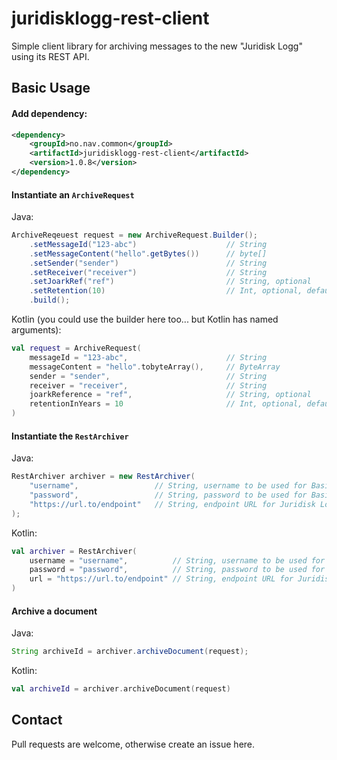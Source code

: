 # juridisklogg-rest-client

Simple client library for archiving messages to the new "Juridisk Logg" using its REST API.

## Basic Usage

#### Add dependency:

```xml
<dependency>
    <groupId>no.nav.common</groupId>
    <artifactId>juridisklogg-rest-client</artifactId>
    <version>1.0.8</version>
</dependency>
```

#### Instantiate an `ArchiveRequest`
Java:
```java
ArchiveReqeuest request = new ArchiveRequest.Builder();
    .setMessageId("123-abc")                    // String
    .setMessageContent("hello".getBytes())      // byte[]
    .setSender("sender")                        // String
    .setReceiver("receiver")                    // String
    .setJoarkRef("ref")                         // String, optional
    .setRetention(10)                           // Int, optional, default is 10
    .build();
```

Kotlin (you could use the builder here too... but Kotlin has named arguments):
```kotlin
val request = ArchiveRequest(
    messageId = "123-abc",                      // String
    messageContent = "hello".tobyteArray(),     // ByteArray
    sender = "sender",                          // String
    receiver = "receiver",                      // String
    joarkReference = "ref",                     // String, optional
    retentionInYears = 10                       // Int, optional, default is 10
)
```

#### Instantiate the `RestArchiver`
Java:
```java
RestArchiver archiver = new RestArchiver(
    "username",                 // String, username to be used for Basic Auth
    "password",                 // String, password to be used for Basic Auth
    "https://url.to/endpoint"   // String, endpoint URL for Juridisk Logg
);
```

Kotlin:
```kotlin
val archiver = RestArchiver(
    username = "username",          // String, username to be used for Basic Auth
    password = "password",          // String, password to be used for Basic Auth
    url = "https://url.to/endpoint" // String, endpoint URL for Juridisk Logg
)
```

#### Archive a document

Java:
```java
String archiveId = archiver.archiveDocument(request);
```

Kotlin:
```kotlin
val archiveId = archiver.archiveDocument(request)
```

## Contact
Pull requests are welcome, otherwise create an issue here.
